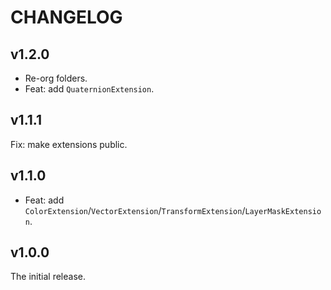 # CHANGELOG

## v1.2.0

- Re-org folders.
- Feat: add `QuaternionExtension`.

## v1.1.1

Fix: make extensions public.

## v1.1.0

- Feat: add `ColorExtension`/`VectorExtension`/`TransformExtension`/`LayerMaskExtension`.

## v1.0.0

The initial release.
